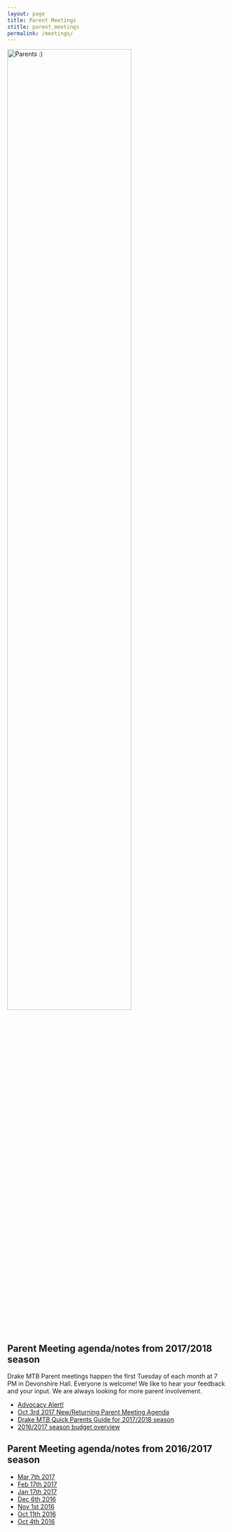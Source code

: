 ```yaml
---
layout: page
title: Parent Meetings
stitle: parent_meetings
permalink: /meetings/
---
```


<img src="{{site.basurl}}/images/parents.JPG" alt="Parents :)" style="width:75%;height:75%;">


## Parent Meeting agenda/notes from 2017/2018 season

Drake MTB Parent meetings happen the first Tuesday of each month at 7 PM in Devonshire Hall. Everyone is welcome! We like to hear your feedback and your input. We are always looking for more parent involvement.

* [Advocacy Alert!](http://www.marinbike.org/news/offroad/comments-needed-today-on-azalea-hill-ceqa-document)
* [Oct 3rd 2017 New/Returning Parent Meeting Agenda]({{site.baseurl}}/images/new_parents_agenda_v2.pdf)
* [Drake MTB Quick Parents Guide for 2017/2018 season]({{site.baseurl}}/images/2017_2018_Drake_MTB_Parent_info.pdf)
* [2016/2017 season budget overview]({{site.baseurl}}/images/2017_budget.pdf)




## Parent Meeting agenda/notes from 2016/2017 season

* [Mar 7th 2017]({{site.baseurl}}/images/3-7_MTB_Agenda.pdf)
* [Feb 17th 2017]({{site.baseurl}}/images/2-7_MTB_Agenda.pdf)
* [Jan 17th 2017]({{site.baseurl}}/images/1-17_MTB_Agenda.pdf)
* [Dec 6th 2016]({{site.baseurl}}/images/12-6_MTB_Agenda.pdf)
* [Nov 1st 2016]({{site.baseurl}}/images/11-16_MTB_Agenda_10.pdf)
* [Oct 11th 2016]({{site.baseurl}}/images/2016_DrakeMTB_new_parent_info.pdf)
* [Oct 4th 2016]({{site.baseurl}}/images/kick_off.pdf)
